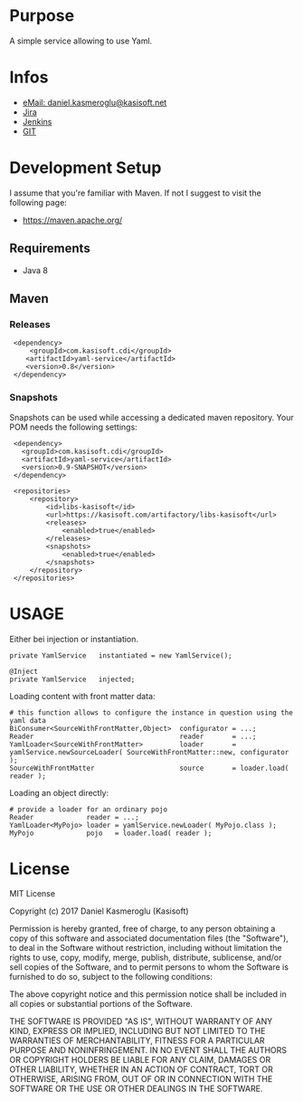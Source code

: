 # Purpose


A simple service allowing to use Yaml.


# Infos

* [eMail: daniel.kasmeroglu@kasisoft.net](mailto:daniel.kasmeroglu@kasisoft.net)
* [Jira](https://kasisoft.com/jira/projects/CDIYAML)
* [Jenkins](https://kasisoft.com/jenkins/job/cdi.yaml-service)
* [GIT](https://kasisoft.com/bitbucket/projects/CDI/repos/yaml-service)


# Development Setup

I assume that you're familiar with Maven. If not I suggest to visit the following page:

* https://maven.apache.org/


## Requirements

* Java 8


## Maven

### Releases

     <dependency>
         <groupId>com.kasisoft.cdi</groupId>
        <artifactId>yaml-service</artifactId>
        <version>0.8</version>
     </dependency>


### Snapshots

Snapshots can be used while accessing a dedicated maven repository. Your POM needs the following settings:

     <dependency>
       <groupId>com.kasisoft.cdi</groupId>
       <artifactId>yaml-service</artifactId>
       <version>0.9-SNAPSHOT</version>
     </dependency>
     
     <repositories>
         <repository>
             <id>libs-kasisoft</id>
             <url>https://kasisoft.com/artifactory/libs-kasisoft</url>
             <releases>
                 <enabled>true</enabled>
             </releases>
             <snapshots>
                 <enabled>true</enabled>
             </snapshots>
         </repository>
     </repositories>


# USAGE

Either bei injection or instantiation.

    private YamlService   instantiated = new YamlService();
    
    @Inject
    private YamlService   injected;


Loading content with front matter data:

    # this function allows to configure the instance in question using the yaml data
    BiConsumer<SourceWithFrontMatter,Object>  configurator = ...;
    Reader                                    reader       = ...;
    YamlLoader<SourceWithFrontMatter>         loader       = yamlService.newSourceLoader( SourceWithFrontMatter::new, configurator );
    SourceWithFrontMatter                     source       = loader.load( reader );


Loading an object directly:


    # provide a loader for an ordinary pojo
    Reader             reader = ...;
    YamlLoader<MyPojo> loader = yamlService.newLoader( MyPojo.class );
    MyPojo             pojo   = loader.load( reader );


  
# License

MIT License

Copyright (c) 2017 Daniel Kasmeroglu (Kasisoft)

Permission is hereby granted, free of charge, to any person obtaining a copy
of this software and associated documentation files (the "Software"), to deal
in the Software without restriction, including without limitation the rights
to use, copy, modify, merge, publish, distribute, sublicense, and/or sell
copies of the Software, and to permit persons to whom the Software is
furnished to do so, subject to the following conditions:

The above copyright notice and this permission notice shall be included in all
copies or substantial portions of the Software.

THE SOFTWARE IS PROVIDED "AS IS", WITHOUT WARRANTY OF ANY KIND, EXPRESS OR
IMPLIED, INCLUDING BUT NOT LIMITED TO THE WARRANTIES OF MERCHANTABILITY,
FITNESS FOR A PARTICULAR PURPOSE AND NONINFRINGEMENT. IN NO EVENT SHALL THE
AUTHORS OR COPYRIGHT HOLDERS BE LIABLE FOR ANY CLAIM, DAMAGES OR OTHER
LIABILITY, WHETHER IN AN ACTION OF CONTRACT, TORT OR OTHERWISE, ARISING FROM,
OUT OF OR IN CONNECTION WITH THE SOFTWARE OR THE USE OR OTHER DEALINGS IN THE
SOFTWARE.
